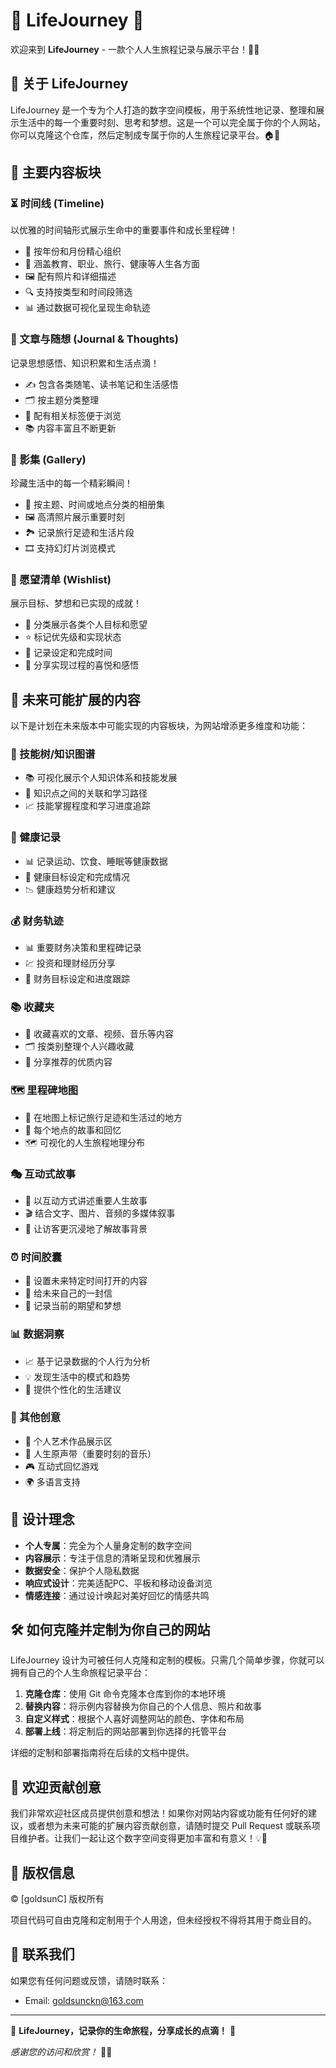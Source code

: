 # 🌟 LifeJourney 🌟

欢迎来到 **LifeJourney** - 一款个人人生旅程记录与展示平台！📝✨

## 📖 关于 LifeJourney

LifeJourney 是一个专为个人打造的数字空间模板，用于系统性地记录、整理和展示生活中的每一个重要时刻、思考和梦想。这是一个可以完全属于你的个人网站，你可以克隆这个仓库，然后定制成专属于你的人生旅程记录平台。🏠💖

## 🚀 主要内容板块

### ⏳ 时间线 (Timeline)

以优雅的时间轴形式展示生命中的重要事件和成长里程碑！
- 📅 按年份和月份精心组织
- 🎯 涵盖教育、职业、旅行、健康等人生各方面
- 🖼️ 配有照片和详细描述
- 🔍 支持按类型和时间段筛选
- 📊 通过数据可视化呈现生命轨迹

### 📝 文章与随想 (Journal & Thoughts)

记录思想感悟、知识积累和生活点滴！
- ✍️ 包含各类随笔、读书笔记和生活感悟
- 🗂️ 按主题分类整理
- 🔖 配有相关标签便于浏览
- 📚 内容丰富且不断更新

### 📸 影集 (Gallery)

珍藏生活中的每一个精彩瞬间！
- 📁 按主题、时间或地点分类的相册集
- 🖼️ 高清照片展示重要时刻
- 🏞️ 记录旅行足迹和生活片段
- 🎞️ 支持幻灯片浏览模式

### 🌈 愿望清单 (Wishlist)

展示目标、梦想和已实现的成就！
- 🎯 分类展示各类个人目标和愿望
- ⭐ 标记优先级和实现状态
- 📅 记录设定和完成时间
- 🎉 分享实现过程的喜悦和感悟

## 🌈 未来可能扩展的内容

以下是计划在未来版本中可能实现的内容板块，为网站增添更多维度和功能：

### 🌳 技能树/知识图谱
- 📚 可视化展示个人知识体系和技能发展
- 🔗 知识点之间的关联和学习路径
- 📈 技能掌握程度和学习进度追踪

### 🏃 健康记录
- 📊 记录运动、饮食、睡眠等健康数据
- 📅 健康目标设定和完成情况
- 📉 健康趋势分析和建议

### 💰 财务轨迹
- 📊 重要财务决策和里程碑记录
- 💹 投资和理财经历分享
- 🎯 财务目标设定和进度跟踪

### 📚 收藏夹
- 🔖 收藏喜欢的文章、视频、音乐等内容
- 🗂️ 按类别整理个人兴趣收藏
- 🌟 分享推荐的优质内容

### 🗺️ 里程碑地图
- 📍 在地图上标记旅行足迹和生活过的地方
- 📖 每个地点的故事和回忆
- 🗺️ 可视化的人生旅程地理分布

### 🎭 互动式故事
- 📖 以互动方式讲述重要人生故事
- 🎬 结合文字、图片、音频的多媒体叙事
- 👥 让访客更沉浸地了解故事背景

### ⏰ 时间胶囊
- 📅 设置未来特定时间打开的内容
- 💌 给未来自己的一封信
- 🎁 记录当前的期望和梦想

### 📊 数据洞察
- 📈 基于记录数据的个人行为分析
- 💡 发现生活中的模式和趋势
- 🎯 提供个性化的生活建议

### 🚀 其他创意
- 🎨 个人艺术作品展示区
- 🎵 人生原声带（重要时刻的音乐）
- 🎮 互动式回忆游戏
- 🌍 多语言支持

## 🎨 设计理念

- **个人专属**：完全为个人量身定制的数字空间
- **内容展示**：专注于信息的清晰呈现和优雅展示
- **数据安全**：保护个人隐私数据
- **响应式设计**：完美适配PC、平板和移动设备浏览
- **情感连接**：通过设计唤起对美好回忆的情感共鸣

## 🛠️ 如何克隆并定制为你自己的网站

LifeJourney 设计为可被任何人克隆和定制的模板。只需几个简单步骤，你就可以拥有自己的个人生命旅程记录平台：

1. **克隆仓库**：使用 Git 命令克隆本仓库到你的本地环境
2. **替换内容**：将示例内容替换为你自己的个人信息、照片和故事
3. **自定义样式**：根据个人喜好调整网站的颜色、字体和布局
4. **部署上线**：将定制后的网站部署到你选择的托管平台

详细的定制和部署指南将在后续的文档中提供。

## 🤝 欢迎贡献创意

我们非常欢迎社区成员提供创意和想法！如果你对网站内容或功能有任何好的建议，或者想为未来可能的扩展内容贡献创意，请随时提交 Pull Request 或联系项目维护者。让我们一起让这个数字空间变得更加丰富和有意义！💡👥

## 📜 版权信息

© [goldsunC] 版权所有

项目代码可自由克隆和定制用于个人用途，但未经授权不得将其用于商业目的。

## 💌 联系我们

如果您有任何问题或反馈，请随时联系：
- Email: [goldsunckn@163.com](mailto:goldsunckn@163.com)

---

🌟 **LifeJourney，记录你的生命旅程，分享成长的点滴！** 🌟

*感谢您的访问和欣赏！* 🚀🌈
